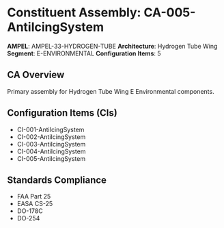 # Constituent Assembly: CA-005-AntiIcingSystem

**AMPEL**: AMPEL-33-HYDROGEN-TUBE
**Architecture**: Hydrogen Tube Wing
**Segment**: E-ENVIRONMENTAL
**Configuration Items**: 5

## CA Overview
Primary assembly for Hydrogen Tube Wing E Environmental components.

## Configuration Items (CIs)
- CI-001-AntiIcingSystem
- CI-002-AntiIcingSystem
- CI-003-AntiIcingSystem
- CI-004-AntiIcingSystem
- CI-005-AntiIcingSystem

## Standards Compliance
- FAA Part 25
- EASA CS-25
- DO-178C
- DO-254
